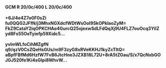 #### GCM R 20/0c/400 L 20/0c/400
**+6J/4e4Z7o0F0sZi**<br/>**fu0QQG2JFfN/j3MhxNGXdcfWDtWsOoI9SkOPkIaoZyM=**<br/>**FkZ9CataY2iqOPKCHAo4GurcQ25ojexwSdLFdQqXj9U4FLZ7ouOcq3YilZyd8Fs55OeTyiefp59Xidc5...**<br/><br/>
**yvlmWLfoCihMZgfN**<br/>**q9/qzV0CsZQeHsGUs/m9F3zyG8xRVeKKHJ1kyZcTItQ=**<br/>**aBpfFBfMd6HzfW7FvB6JtcHne3JZXB18L72U+8rA5tZGau/S/x7QcNxbGOJGJ520fe1Ki4sGlpi8WhvW...**